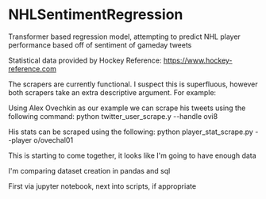 # NHLSentimentRegression
Transformer based regression model, attempting to predict NHL player performance based off of sentiment of gameday tweets

Statistical data provided by Hockey Reference:
https://www.hockey-reference.com


The scrapers are currently functional. I suspect this is superfluous, however both scrapers take an extra descriptive argument. For example:

Using Alex Ovechkin as our example we can scrape his tweets using the following command: python twitter_user_scrape.y --handle ovi8

His stats can be scraped using the following: python player_stat_scrape.py --player o/ovechal01

This is starting to come together, it looks like I'm going to have enough data

I'm comparing dataset creation in pandas and sql

First via jupyter notebook, next into scripts, if appropriate

